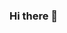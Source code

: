 ### Hi there 👋

<!--
**Alex-Bplus/Alex-Bplus** is a ✨ _special_ ✨ repository because its `README.md` (this file) appears on your GitHub profile.

Here are some ideas to get you started:

- 🔭 I’m currently working on coursework
- 🌱 I’m currently learning marketing
- 👯 I’m looking to collaborate on learning?
- 🤔 I’m looking for help with understnding this whole thing
- 💬 Ask me about the Bills
- 📫 How to reach me: pls no
- 😄 Pronouns: he/him
- ⚡ Fun fact: I like computers
-->
